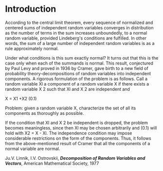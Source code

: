 # Introduction

According to the central limit theorem, every sequence of normalized and centered sums of independent random variables converges in distribution as the number of terms in the sum increases unboundedly, to a normal random variable, provided Lindeberg's conditions are fulfilled. In other words, the sum of a large number of independent random variables is as a rule approximately normal. 

Under what conditions is this sum exactly normal? It turns out that this is the case only when each of the summands is normal. This result, conjectured by Paul Levy and proved in 1936 by Cramer, gave birth to a new field of probability theory-decompositions of random variables into independent components. A rigorous formulation of the problem is as follows. Call a random variable Xl a component of a random variable X if there exists a random variable X 2 such that Xl and X 2 are independent and 

X = X1 +X2       (0.1) 

Problem: given a random variable X, characterize the set of all its components as thoroughly as possible. 

If the condition that Xl and X 2 be independent is dropped, the problem becomes meaningless, since then Xl may be chosen arbitrarily and (0.1) will hold with X2 = X - Xl. The independence condition may impose considerable restrictions on the form of the components. Thus, it follows from the above-mentioned result of Cramer that all the components of a normal variable are normal. 

Ju.V. Linnik, I.V. Ostrovskii, __*Decomposition of Random Variables and Vectors*__, American Mathematical Society, 1977
